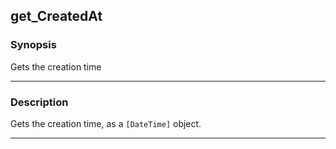 get_CreatedAt
-------------

### Synopsis
Gets the creation time

---

### Description

Gets the creation time, as a `[DateTime]` object.

---
